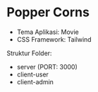 # Popper Corns

- Tema Aplikasi: Movie
- CSS Framework: Tailwind

Struktur Folder:

- server (PORT: 3000)
- client-user
- client-admin

